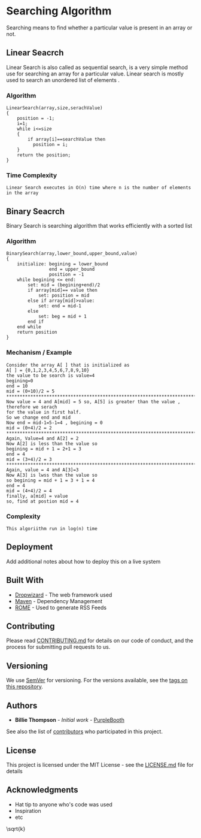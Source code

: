 # Searching Algorithm

Searching means to find whether a particular value is present in an array or not.

## Linear Seacrch
Linear Search is also called as sequential search, is a very simple method use for searching an array for a particular value.
Linear search is mostly used to search an unordered list of elements .
### Algorithm
```
LinearSearch(array,size,serachValue)
{
    position = -1;
    i=1;
    while i<=size
    {
        if array[i]==searchValue then
          position = i;
    }
    return the position;
}

```
### Time Complexity
```
Linear Search executes in O(n) time where n is the number of elements in the array
```
## Binary Seacrch
Binary Search is searching algorithm that works efficiently with a sorted list

### Algorithm
```
BinarySearch(array,lower_bound,upper_bound,value)
{
    initialize: begining = lower_bound
                end = upper_bound
                position = -1
    while begining <= end:
        set: mid = (begining+end)/2
        if array[mid]== value then
            set: position = mid
        else if array[mid]>value:
            set: end = mid-1
        else
            set: beg = mid + 1
        end if
    end while
    return position
}

```
### Mechanism / Example

```
Consider the array A[ ] that is initialized as 
A[ ] = {0,1,2,3,4,5,6,7,8,9,10}
the value to be search is value=4
begining=0
end = 10
mid = (0+10)/2 = 5
************************************************************************************
Now value = 4 and A[mid] = 5 so, A[5] is greater than the value , therefore we serach 
for the value in first half.
So we change end and mid
Now end = mid-1=5-1=4 , begining = 0 
mid = (0+4)/2 = 2
*************************************************************************************
Again, Value=4 and A[2] = 2
Now A[2] is less than the value so 
begining = mid + 1 = 2+1 = 3
end = 4
mid = (3+4)/2 = 3
************************************************************************************
Again, value = 4 and A[3]=3
Now A[3] is lwss than the value so
so begining = mid + 1 = 3 + 1 = 4
end = 4
mid = (4+4)/2 = 4
finally, a[mid] = value 
so, find at postion mid = 4

```
### Complexity
```
This algoriithm run in log(n) time
```
## Deployment

Add additional notes about how to deploy this on a live system

## Built With

* [Dropwizard](http://www.dropwizard.io/1.0.2/docs/) - The web framework used
* [Maven](https://maven.apache.org/) - Dependency Management
* [ROME](https://rometools.github.io/rome/) - Used to generate RSS Feeds

## Contributing

Please read [CONTRIBUTING.md](https://gist.github.com/PurpleBooth/b24679402957c63ec426) for details on our code of conduct, and the process for submitting pull requests to us.

## Versioning

We use [SemVer](http://semver.org/) for versioning. For the versions available, see the [tags on this repository](https://github.com/your/project/tags). 

## Authors

* **Billie Thompson** - *Initial work* - [PurpleBooth](https://github.com/PurpleBooth)

See also the list of [contributors](https://github.com/your/project/contributors) who participated in this project.

## License

This project is licensed under the MIT License - see the [LICENSE.md](LICENSE.md) file for details

## Acknowledgments

* Hat tip to anyone who's code was used
* Inspiration
* etc

\sqrt{k}
